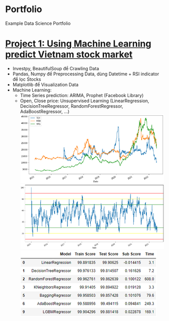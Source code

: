
# Portfolio
Example Data Science Portfolio

# [Project 1: Using Machine Learning predict Vietnam stock market](https://www.example.com)
* Investpy, BeautifulSoup để Crawling Data
* Pandas, Numpy để Preprocessing Data, dùng Datetime + RSI indicator để lọc Stocks
* Matplotlib để Visualization Data
* Machine Learning:
  * Time Series prediction: ARIMA, Prophet (Facebook Library)
  * Open, Close price: Unsupervised Learning (LinearRegression, DecisionTreeRegressor, RandomForestRegressor, AdaBoostRegressor, ...)
![group Stocks price chart](https://raw.githubusercontent.com/anhkhoa134/portfolio/main/images/2022-06-25_000219.png)
![RSI chart](https://raw.githubusercontent.com/anhkhoa134/portfolio/main/images/2022-06-25_000339.png)
![Unsupervised Learning table](https://raw.githubusercontent.com/anhkhoa134/portfolio/main/images/2022-06-25_123233.png)

